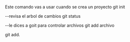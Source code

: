  Este comando vas a usar cuando se crea un proyecto 
git init

--revisa el arbol de cambios 
git status 

--le dices a goit para controlar archivos 
git add archivo 

git add. 